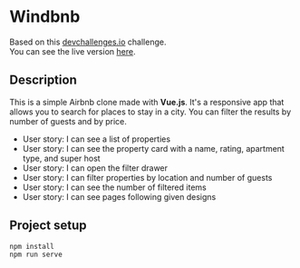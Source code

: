 # Windbnb

Based on this [devchallenges.io](https://devchallenges.io/challenges/3JFYedSOZqAxYuOCNmYD) challenge.  
You can see the live version [here](https://vue-windbnb-clone-rei.onrender.com/).

## Description

This is a simple Airbnb clone made with **Vue.js**. It's a responsive app that allows you to search for places to stay in a city. You can filter the results by number of guests and by price.

- User story: I can see a list of properties
- User story: I can see the property card with a name, rating, apartment type, and super host
- User story: I can open the filter drawer
- User story: I can filter properties by location and number of guests
- User story: I can see the number of filtered items
- User story: I can see pages following given designs

## Project setup

```bash
npm install
npm run serve
```
